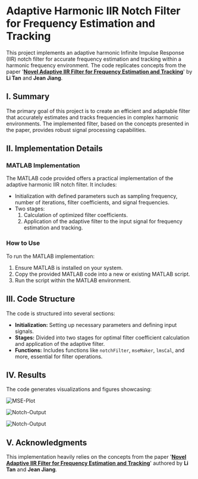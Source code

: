 # Adaptive Harmonic IIR Notch Filter for Frequency Estimation and Tracking

This project implements an adaptive harmonic Infinite Impulse Response (IIR) notch filter for accurate frequency estimation and tracking within a harmonic frequency environment. The code replicates concepts from the paper '[**Novel Adaptive IIR Filter for Frequency Estimation and Tracking**](https://ieeexplore.ieee.org/abstract/document/5230818?casa_token=DxMDCnTBnXsAAAAA:7CzY9qnxx0hZpN2GDohJ8RIwSNdo1HdZTcJAVAbHwrXt3lDEC-vWlLXdHvxsNy85QNDFJ1wv5nT3)' by **Li Tan** and **Jean Jiang**.


## I. Summary

The primary goal of this project is to create an efficient and adaptable filter that accurately estimates and tracks frequencies in complex harmonic environments. The implemented filter, based on the concepts presented in the paper, provides robust signal processing capabilities.

## II. Implementation Details

### MATLAB Implementation

The MATLAB code provided offers a practical implementation of the adaptive harmonic IIR notch filter. It includes:

- Initialization with defined parameters such as sampling frequency, number of iterations, filter coefficients, and signal frequencies.
- Two stages: 
  1. Calculation of optimized filter coefficients.
  2. Application of the adaptive filter to the input signal for frequency estimation and tracking.

### How to Use

To run the MATLAB implementation:

1. Ensure MATLAB is installed on your system.
2. Copy the provided MATLAB code into a new or existing MATLAB script.
3. Run the script within the MATLAB environment.

## III. Code Structure

The code is structured into several sections:

- **Initialization:** Setting up necessary parameters and defining input signals.
- **Stages:** Divided into two stages for optimal filter coefficient calculation and application of the adaptive filter.
- **Functions:** Includes functions like `notchFilter`, `mseMaker`, `lmsCal`, and more, essential for filter operations.

## IV. Results

The code generates visualizations and figures showcasing:

![MSE-Plot](https://github.com/M-Moeini/Novel-Adaptive-IIR-Filter-for-Frequency-Estimation-and-Tracking/blob/master/Results/MSE-Plot.png)



![Notch-Output](https://github.com/M-Moeini/Novel-Adaptive-IIR-Filter-for-Frequency-Estimation-and-Tracking/blob/master/Results/Notch-Output.png)



![Notch-Output](https://github.com/M-Moeini/Novel-Adaptive-IIR-Filter-for-Frequency-Estimation-and-Tracking/blob/master/Results/Notch-Output.png)

## V. Acknowledgments

This implementation heavily relies on the concepts from the paper '[**Novel Adaptive IIR Filter for Frequency Estimation and Tracking**](https://ieeexplore.ieee.org/abstract/document/5230818?casa_token=DxMDCnTBnXsAAAAA:7CzY9qnxx0hZpN2GDohJ8RIwSNdo1HdZTcJAVAbHwrXt3lDEC-vWlLXdHvxsNy85QNDFJ1wv5nT3)' authored by **Li Tan** and **Jean Jiang**.

